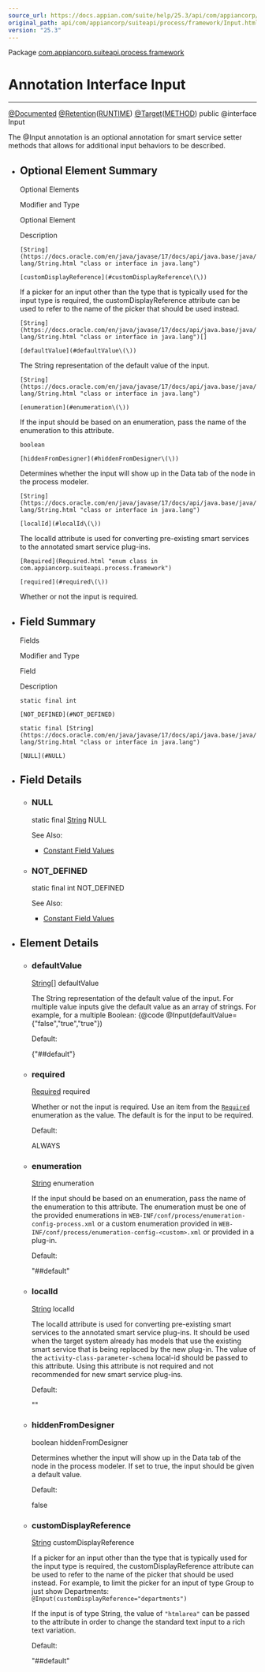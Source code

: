 ```yaml
---
source_url: https://docs.appian.com/suite/help/25.3/api/com/appiancorp/suiteapi/process/framework/Input.html
original_path: api/com/appiancorp/suiteapi/process/framework/Input.html
version: "25.3"
---
```


Package [com.appiancorp.suiteapi.process.framework](package-summary.html)

# Annotation Interface Input

* * *

[@Documented](https://docs.oracle.com/en/java/javase/17/docs/api/java.base/java/lang/annotation/Documented.html "class or interface in java.lang.annotation") [@Retention](https://docs.oracle.com/en/java/javase/17/docs/api/java.base/java/lang/annotation/Retention.html "class or interface in java.lang.annotation")([RUNTIME](https://docs.oracle.com/en/java/javase/17/docs/api/java.base/java/lang/annotation/RetentionPolicy.html#RUNTIME "class or interface in java.lang.annotation")) [@Target](https://docs.oracle.com/en/java/javase/17/docs/api/java.base/java/lang/annotation/Target.html "class or interface in java.lang.annotation")([METHOD](https://docs.oracle.com/en/java/javase/17/docs/api/java.base/java/lang/annotation/ElementType.html#METHOD "class or interface in java.lang.annotation")) public @interface Input

The @Input annotation is an optional annotation for smart service setter methods that allows for additional input behaviors to be described.

-   ## Optional Element Summary

    Optional Elements

    Modifier and Type

    Optional Element

    Description

    `[String](https://docs.oracle.com/en/java/javase/17/docs/api/java.base/java/lang/String.html "class or interface in java.lang")`

    `[customDisplayReference](#customDisplayReference\(\))`

    If a picker for an input other than the type that is typically used for the input type is required, the customDisplayReference attribute can be used to refer to the name of the picker that should be used instead.

    `[String](https://docs.oracle.com/en/java/javase/17/docs/api/java.base/java/lang/String.html "class or interface in java.lang")[]`

    `[defaultValue](#defaultValue\(\))`

    The String representation of the default value of the input.

    `[String](https://docs.oracle.com/en/java/javase/17/docs/api/java.base/java/lang/String.html "class or interface in java.lang")`

    `[enumeration](#enumeration\(\))`

    If the input should be based on an enumeration, pass the name of the enumeration to this attribute.

    `boolean`

    `[hiddenFromDesigner](#hiddenFromDesigner\(\))`

    Determines whether the input will show up in the Data tab of the node in the process modeler.

    `[String](https://docs.oracle.com/en/java/javase/17/docs/api/java.base/java/lang/String.html "class or interface in java.lang")`

    `[localId](#localId\(\))`

    The localId attribute is used for converting pre-existing smart services to the annotated smart service plug-ins.

    `[Required](Required.html "enum class in com.appiancorp.suiteapi.process.framework")`

    `[required](#required\(\))`

    Whether or not the input is required.

-   ## Field Summary

    Fields

    Modifier and Type

    Field

    Description

    `static final int`

    `[NOT_DEFINED](#NOT_DEFINED)`

    `static final [String](https://docs.oracle.com/en/java/javase/17/docs/api/java.base/java/lang/String.html "class or interface in java.lang")`

    `[NULL](#NULL)`

-   ## Field Details

    -   ### NULL

        static final [String](https://docs.oracle.com/en/java/javase/17/docs/api/java.base/java/lang/String.html "class or interface in java.lang") NULL

        See Also:

        -   [Constant Field Values](../../../../../constant-values.html#com.appiancorp.suiteapi.process.framework.Input.NULL)

    -   ### NOT\_DEFINED

        static final int NOT\_DEFINED

        See Also:

        -   [Constant Field Values](../../../../../constant-values.html#com.appiancorp.suiteapi.process.framework.Input.NOT_DEFINED)

-   ## Element Details

    -   ### defaultValue

        [String](https://docs.oracle.com/en/java/javase/17/docs/api/java.base/java/lang/String.html "class or interface in java.lang")\[\] defaultValue

        The String representation of the default value of the input. For multiple value inputs give the default value as an array of strings. For example, for a multiple Boolean:
        {@code @Input(defaultValue={"false","true","true"})

        Default:

        {"##default"}

    -   ### required

        [Required](Required.html "enum class in com.appiancorp.suiteapi.process.framework") required

        Whether or not the input is required. Use an item from the [`Required`](Required.html "enum class in com.appiancorp.suiteapi.process.framework") enumeration as the value. The default is for the input to be required.

        Default:

        ALWAYS

    -   ### enumeration

        [String](https://docs.oracle.com/en/java/javase/17/docs/api/java.base/java/lang/String.html "class or interface in java.lang") enumeration

        If the input should be based on an enumeration, pass the name of the enumeration to this attribute. The enumeration must be one of the provided enumerations in `WEB-INF/conf/process/enumeration-config-process.xml` or a custom enumeration provided in `WEB-INF/conf/process/enumeration-config-<custom>.xml` or provided in a plug-in.

        Default:

        "##default"

    -   ### localId

        [String](https://docs.oracle.com/en/java/javase/17/docs/api/java.base/java/lang/String.html "class or interface in java.lang") localId

        The localId attribute is used for converting pre-existing smart services to the annotated smart service plug-ins. It should be used when the target system already has models that use the existing smart service that is being replaced by the new plug-in. The value of the `activity-class-parameter-schema` local-id should be passed to this attribute. Using this attribute is not required and not recommended for new smart service plug-ins.

        Default:

        ""

    -   ### hiddenFromDesigner

        boolean hiddenFromDesigner

        Determines whether the input will show up in the Data tab of the node in the process modeler. If set to true, the input should be given a default value.

        Default:

        false

    -   ### customDisplayReference

        [String](https://docs.oracle.com/en/java/javase/17/docs/api/java.base/java/lang/String.html "class or interface in java.lang") customDisplayReference

        If a picker for an input other than the type that is typically used for the input type is required, the customDisplayReference attribute can be used to refer to the name of the picker that should be used instead. For example, to limit the picker for an input of type Group to just show Departments:
        `@Input(customDisplayReference="departments")`

        If the input is of type String, the value of `"htmlarea"` can be passed to the attribute in order to change the standard text input to a rich text variation.

        Default:

        "##default"